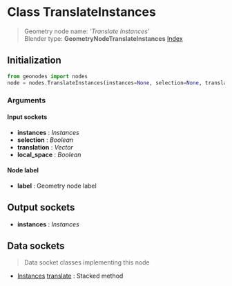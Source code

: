 
# Class TranslateInstances

> Geometry node name: _'Translate Instances'_<br>Blender type:  **GeometryNodeTranslateInstances**
[Index](/docs/index.md)

## Initialization


```python
from geonodes import nodes
node = nodes.TranslateInstances(instances=None, selection=None, translation=None, local_space=None, label=None)
```


### Arguments


#### Input sockets



- **instances** : _Instances_
- **selection** : _Boolean_
- **translation** : _Vector_
- **local_space** : _Boolean_



#### Node label



- **label** : Geometry node label



## Output sockets



- **instances** : _Instances_



## Data sockets

> Data socket classes implementing this node


- [Instances](../sockets/Instances.md) [translate](../sockets/Instances.md#translate) : Stacked method


